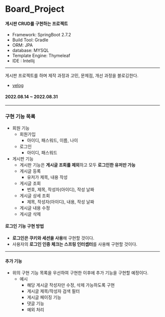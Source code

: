 # Board_Project

#### 게시판 CRUD를 구현하는 프로젝트
- Framework: SpringBoot 2.7.2
- Build Tool: Gradle
- ORM: JPA
- database: MYSQL
- Template Engine: Thymeleaf
- IDE : Intellij

---

게시판 프로젝트를 하며 제작 과정과 고민, 문제점, 개선 과정을 블로깅한다.
- [velog](https://velog.io/@serendipity-dev?tag=%EA%B2%8C%EC%8B%9C%ED%8C%90)

#### 2022.08.14 ~ 2022.08.31

---

### 구현 기능 목록
- 회원 기능
    - 회원가입
    	- 아이디, 패스워드, 이름, 나이
    - 로그인
    	- 아이디, 패스워드
- 게시판 기능
    - 게시판 기능은 **게시글 조회를 제외**하고 모두 **로그인한 유저만 가능**
    - 게시글 등록
    	- 유저가 제목, 내용 작성
    - 게시글 조회
    	- 번호, 제목, 작성자(아이디), 작성 날짜
    - 게시글 상세 조회
    	- 제목, 작성자(아이디), 내용, 작성 날짜
    - 게시글 내용 수정
    - 게시글 삭제

#### 로그인 기능 구현 방법
- **로그인은 쿠키와 세션을 사용**해 구현할 것이다.
- 사용자의 **로그인 인증 체크는 스프링 인터셉터**를 사용해 구현할 것이다.

---

#### 추가 기능
- 위의 구현 기능 목록을 우선하여 구현한 이후에 추가 기능을 구현할 예정이다.
    - 예시
        - 해당 게시글 작성자만 수정, 삭제 가능하도록 구현
        - 게시글 제목/작성자 검색 필터
        - 게시글 페이징 기능
        - 댓글 기능
        - 예외 처리
